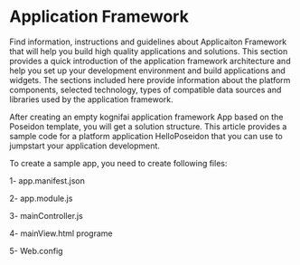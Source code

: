 # Application Framework

Find information, instructions and guidelines about Applicaiton Framework that will help you build high quality applications and solutions. This section provides a quick introduction of the application framework architecture and help you set up your development environment and build applications and widgets. The sections included here provide information about the platform components, selected technology, types of compatible data sources and libraries used by the application framework. 

After creating an empty kognifai application framework App based on the Poseidon template, you will get a solution structure. This article provides a sample code for a platform application HelloPoseidon that you can use to jumpstart your application development.

To create a sample app, you need to create following files:

1- app.manifest.json

2- app.module.js

3- mainController.js

4- mainView.html programe

5- Web.config
